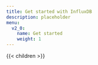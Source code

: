 ```yaml
---
title: Get started with InfluxDB
description: placeholder
menu:
  v2_0:
    name: Get started
    weight: 1
---
```


{{< children >}}
